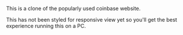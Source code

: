 This is a clone of the popularly used coinbase website.


This has not been styled for responsive view yet
so you'll get the best experience running this on a PC.